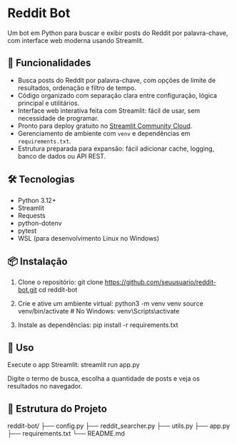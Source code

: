 # Reddit Bot

Um bot em Python para buscar e exibir posts do Reddit por palavra-chave, com interface web moderna usando Streamlit.

## 🚀 Funcionalidades

- Busca posts do Reddit por palavra-chave, com opções de limite de resultados, ordenação e filtro de tempo.
- Código organizado com separação clara entre configuração, lógica principal e utilitários.
- Interface web interativa feita com Streamlit: fácil de usar, sem necessidade de programar.
- Pronto para deploy gratuito no [Streamlit Community Cloud](https://streamlit.io/cloud).
- Gerenciamento de ambiente com `venv` e dependências em `requirements.txt`.
- Estrutura preparada para expansão: fácil adicionar cache, logging, banco de dados ou API REST.

## 🛠️ Tecnologias

- Python 3.12+
- Streamlit
- Requests
- python-dotenv
- pytest
- WSL (para desenvolvimento Linux no Windows)

## 📦 Instalação

1. Clone o repositório:
git clone https://github.com/seuusuario/reddit-bot.git
cd reddit-bot


2. Crie e ative um ambiente virtual:
python3 -m venv venv
source venv/bin/activate # No Windows: venv\Scripts\activate


3. Instale as dependências:
pip install -r requirements.txt


## 🚦 Uso

Execute o app Streamlit:
streamlit run app.py

Digite o termo de busca, escolha a quantidade de posts e veja os resultados no navegador.

## 🧩 Estrutura do Projeto

reddit-bot/
├── config.py
├── reddit_searcher.py
├── utils.py
├── app.py
├── requirements.txt
└── README.md
